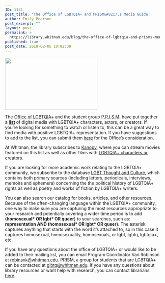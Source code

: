 ```yaml
---
ID: 1131
post_title: 'The Office of LGBTQIA+ and PRISM&#8217;s Media Guide'
author: Emily Pearson
post_excerpt: ""
layout: post
permalink: >
  https://library.whitman.edu/blog/the-office-of-lgbtqia-and-prisms-media-guide/
published: true
post_date: 2018-02-08 10:02:39
---
```

<img class="size-medium wp-image-1132 alignleft" src="https://library.whitman.edu/blog/wp-content/uploads/sites/4/2018/02/LGBTQ-library-thing-300x169.png" alt="" width="300" height="169" />

The <a href="https://www.whitman.edu/about/diversity/intercultural-center/lgbtqia">Office of LGBTQIA+</a> and the student group <a href="https://www.whitman.edu/student-life/student-clubs-and-organizations/prism">P.R.I.S.M.</a> have put together a <strong><a href="https://docs.google.com/document/d/1dXDqaqlHodPO39Iyvjpa3sD7X4fTRdkNlObJtytwPXs/edit?usp=sharing">list</a> </strong>of digital media with LGBTQIA+ characters, actors, or creators<i>. </i>If you’re looking for something to watch or listen to, this can be a great way to find media with positive LGBTQIA+ representation. If you have suggestions to add to the list, you can submit them <a href="https://goo.gl/forms/dvSvgfY4wqQG0yyS2">here</a> for the Office’s consideration.

At Whitman, the library subscribes to <a href="https://www.ezproxy.whitman.edu/login?url=https://whitman.kanopystreaming.com">Kanopy</a>, where you can stream movies featured on this list as well as other films with <a href="https://whitman.kanopystreaming.com/catalog/movies/lgbtq-cinema">LGBTQIA+ characters or creators</a>.

If you are looking for more academic work relating to the LGBTQIA+ community, we subscribe to the database <a href="https://search.alexanderstreet.com/gltc">LGBT Thought and Culture</a>, which contains both primary sources (including letters, periodicals, interviews, memoirs and ephemera) concerning the the political history of LGBTQIA+ rights as well as poetry and works of fiction by LGBTQIA+ writers.

You can also search our catalog for books, articles, and other resources. Because of the often-changing language within the LGBTQIA+ community, one way to make sure you are capturing the most resources appropriate to your research and potentially covering a wider time period is to add <b>(homosexual* OR lgbt* OR queer)</b> to your searches, such as: <b>representation AND (homosexual* OR lgbt* OR queer)</b>. The asterisk captures anything that starts with the word it’s attached to, so in this case it captures homosexual, homosexuality, homosexuals, or lgbt, lgbtq, lgbtqia+, etc.

If you have any questions about the office of LGBTQIA+ or would like to be added to their mailing list, you can email Program Coordinator Vari Robinson at <a href="mailto:robinsvk@whitman.edu" target="_blank" rel="noopener">robinsvk@whitman.edu</a>. PRISM, a group for students that are LGBTQIA+ can be contacted at <a href="mailto:glbtq@whitman.edu" target="_blank" rel="noopener">glbtq@whitman.edu</a>. If you have any questions about library resources or want help with research, you can contact librarians <a href="https://library.whitman.edu/contact-a-librarian/">here</a>.